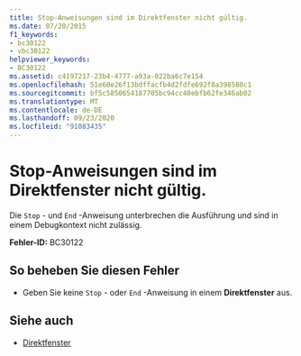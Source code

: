 ```yaml
---
title: Stop-Anweisungen sind im Direktfenster nicht gültig.
ms.date: 07/20/2015
f1_keywords:
- bc30122
- vbc30122
helpviewer_keywords:
- BC30122
ms.assetid: c4197217-23b4-4777-a93a-022ba6c7e154
ms.openlocfilehash: 51e60e26f13bdffacfb4d2fdfe692f8a398580c1
ms.sourcegitcommit: bf5c5850654187705bc94cc40ebfb62fe346ab02
ms.translationtype: MT
ms.contentlocale: de-DE
ms.lasthandoff: 09/23/2020
ms.locfileid: "91083435"
---
```

# <a name="stop-statements-are-not-valid-in-the-immediate-window"></a>Stop-Anweisungen sind im Direktfenster nicht gültig.

Die `Stop` - und `End` -Anweisung unterbrechen die Ausführung und sind in einem Debugkontext nicht zulässig.  
  
 **Fehler-ID:** BC30122  
  
## <a name="to-correct-this-error"></a>So beheben Sie diesen Fehler  
  
- Geben Sie keine `Stop` - oder `End` -Anweisung in einem **Direktfenster** aus.  
  
## <a name="see-also"></a>Siehe auch

- [Direktfenster](/visualstudio/ide/reference/immediate-window)
